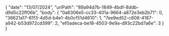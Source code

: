 {
  "date": "13/07/2024",
  "urlPath": "89a94d7b-1849-4bdf-8ddb-d9d5c22ff06b",
  "body": {
  "0a6306e5-cc33-401a-9664-a872e3eb2b71": 0,
  "36621a17-81f3-4d5d-b4e1-4b0cf51d4610": 1,
  "7ee9ed52-c808-4187-a942-b53d972cd399": 2,
  "ef0adeca-be18-4503-9e9a-d93c22bd7a6e": 3
}
}
